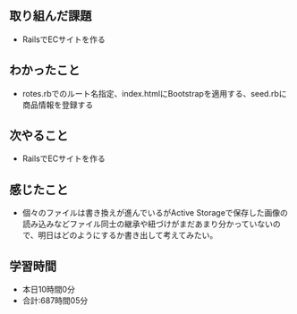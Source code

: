 ## 取り組んだ課題
- RailsでECサイトを作る
## わかったこと
- rotes.rbでのルート名指定、index.htmlにBootstrapを適用する、seed.rbに商品情報を登録する
## 次やること
- RailsでECサイトを作る
## 感じたこと
- 個々のファイルは書き換えが進んでいるがActive Storageで保存した画像の読み込みなどファイル同士の継承や紐づけがまだあまり分かっていないので、明日はどのようにするか書き出して考えてみたい。
## 学習時間
- 本日10時間0分<br>
- 合計:687時間05分
